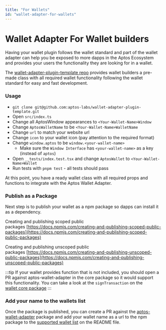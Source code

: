 ```yaml
---
title: "For Wallets"
id: "wallet-adapter-for-wallets"
---
```


# Wallet Adapter For Wallet builders

Having your wallet plugin follows the wallet standard and part of the wallet adapter can help you be exposed to more dapps in the Aptos Ecosystem and provides your users the functionality they are looking for in a wallet.

The [wallet-adapter-plugin-template repo](https://github.com/aptos-labs/wallet-adapter-plugin-template) provides wallet builders a pre-made class with all required wallet functionality following the wallet standard for easy and fast development.

### Usage

- `git clone git@github.com:aptos-labs/wallet-adapter-plugin-template.git`
- Open `src/index.ts`
- Change all AptosWindow appearances to `<Your-Wallet-Name>Window`
- Change `AptosWalletName` to be `<Your-Wallet-Name>WalletName`
- Change `url` to match your website url
- Change `icon` to your wallet icon (pay attention to the required format)
- Change `window.aptos` to be `window.<your-wallet-name>`
  - Make sure the `Window Interface` has `<your-wallet-name>` as a key (instead of `aptos`)
- Open `__tests/index.test.tsx` and change `AptosWallet` to `<Your-Wallet-Name>Wallet`
- Run tests with `pnpm test` - all tests should pass

At this point, you have a ready wallet class with all required props and functions to integrate with the Aptos Wallet Adapter.

### Publish as a Package

Next step is to publish your wallet as a npm package so dapps can install it as a dependency.

Creating and publishing scoped public packages [https://docs.npmjs.com/creating-and-publishing-scoped-public-packages](https://docs.npmjs.com/creating-and-publishing-scoped-public-packages)

Creating and publishing unscoped public packages [https://docs.npmjs.com/creating-and-publishing-unscoped-public-packages](https://docs.npmjs.com/creating-and-publishing-unscoped-public-packages)

:::tip
If your wallet provides function that is not included, you should open a PR against aptos-wallet-adapter in the core package so it would support this functionality. You can take a look at the `signTransaction` on the [wallet core package](https://github.com/aptos-labs/aptos-wallet-adapter/blob/main/packages/wallet-adapter-core/src/WalletCore.ts)
:::

### Add your name to the wallets list

Once the package is published, you can create a PR against the [aptos-wallet-adapter](https://github.com/aptos-labs/aptos-wallet-adapter) package and add your wallet name as a url to the npm package to the [supported wallet list](https://github.com/aptos-labs/aptos-wallet-adapter#supported-wallet-packages) on the README file.
